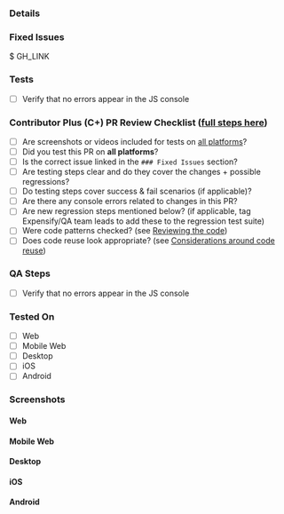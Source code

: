 <!-- If necessary, assign reviewers that know the area or changes well. Feel free to tag any additional reviewers you see fit. -->

### Details
<!-- Explanation of the change or anything fishy that is going on -->

### Fixed Issues
<!---
Please replace GH_LINK with the link to the GitHub issue this Pull Request is fixing.
Do NOT add the special GH keywords like `fixed` etc, we have our own process of managing the flow.
It MUST be an entire link to the issue; otherwise, the linking will not work as expected.

Make sure this section looks similar to this (you can link multiple issues using the same formatting, just add a new line):

$ https://github.com/Expensify/App/issues/<number-of-the-issue>

Do NOT only link the issue number like this: $ #<number-of-the-issue>
--->
$ GH_LINK

### Tests
<!---
Add a numbered list of manual tests you performed that validates your changes work on all platforms, and that there are no regressions present.
Add any additional test steps if test steps are unique to a particular platform.
Manual test steps should be written so that your reviewer can repeat and verify one or more expected outcomes in the development environment.

For example:
1. Click on the text input to bring it into focus
2. Upload an image via copy paste
3. Verify a modal appears displaying a preview of that image
--->

- [ ] Verify that no errors appear in the JS console

### Contributor Plus (C+) PR Review Checklist ([full steps here](../PR_REVIEW_GUIDELINES.md))
<!--
This is a checklist for C+ reviewers. If the PR is internal, these do not need to be checked off, but are still a nice reminder for what to look for when reviewing PRs.
-->
- [ ] Are screenshots or videos included for tests on [all platforms](https://github.com/Expensify/App/blob/main/CONTRIBUTING.md#make-sure-you-can-test-on-all-platforms)?
- [ ] Did you test this PR on **all platforms**?
- [ ] Is the correct issue linked in the `### Fixed Issues` section?
- [ ] Are testing steps clear and do they cover the changes + possible regressions?
- [ ] Do testing steps cover success & fail scenarios (if applicable)?
- [ ] Are there any console errors related to changes in this PR?
- [ ] Are new regression steps mentioned below? (if applicable, tag Expensify/QA team leads to add these to the regression test suite)
- [ ] Were code patterns checked? (see [Reviewing the code](../PR_REVIEW_GUIDELINES.md#reviewing-the-code))
- [ ] Does code reuse look appropriate? (see [Considerations around code reuse](../PR_REVIEW_GUIDELINES.md#considerations-around-code-reuse))

### QA Steps
<!---
Add a numbered list of manual tests that can be performed by our QA engineers on the staging environment to validate that your changes work on all platforms, and that there are no regressions present.
Add any additional QA steps if test steps are unique to a particular platform.
Manual test steps should be written so that the QA engineer can repeat and verify one or more expected outcomes in the staging environment.

For example:
1. Click on the text input to bring it into focus
2. Upload an image via copy paste
3. Verify a modal appears displaying a preview of that image
--->

- [ ] Verify that no errors appear in the JS console

### Tested On

- [ ] Web
- [ ] Mobile Web
- [ ] Desktop
- [ ] iOS
- [ ] Android

### Screenshots
<!-- Add screenshots for all platforms tested. Pull requests won't be merged unless the screenshots show the app was tested on all platforms.-->

#### Web
<!-- Insert screenshots of your changes on the web platform-->

#### Mobile Web
<!-- Insert screenshots of your changes on the web platform (from a mobile browser)-->

#### Desktop
<!-- Insert screenshots of your changes on the desktop platform-->

#### iOS
<!-- Insert screenshots of your changes on the iOS platform-->

#### Android
<!-- Insert screenshots of your changes on the Android platform-->
